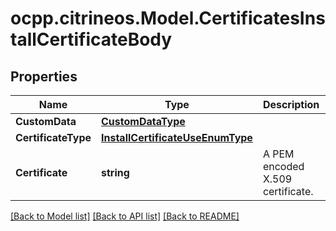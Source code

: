 # ocpp.citrineos.Model.CertificatesInstallCertificateBody
## Properties

Name | Type | Description | Notes
------------ | ------------- | ------------- | -------------
**CustomData** | [**CustomDataType**](CustomDataType.md) |  | [optional] 
**CertificateType** | [**InstallCertificateUseEnumType**](InstallCertificateUseEnumType.md) |  | 
**Certificate** | **string** | A PEM encoded X.509 certificate.   | 

[[Back to Model list]](../README.md#documentation-for-models) [[Back to API list]](../README.md#documentation-for-api-endpoints) [[Back to README]](../README.md)

